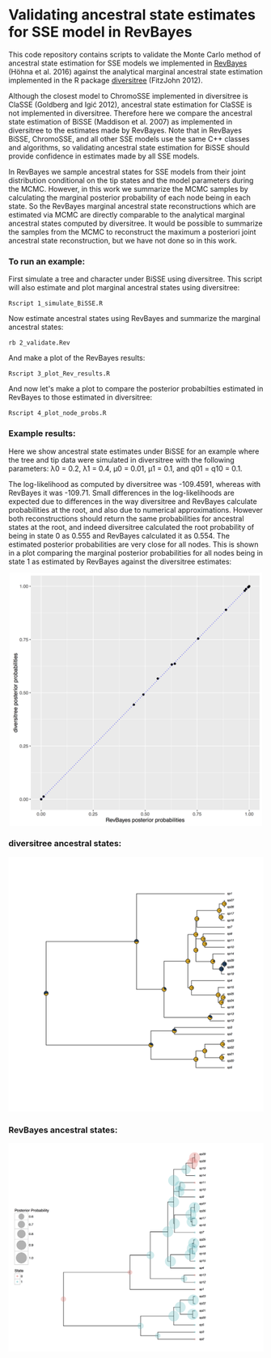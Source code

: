 
# Validating ancestral state estimates for SSE model in RevBayes

This code repository 
contains scripts to validate the Monte Carlo method of
ancestral state estimation for SSE models
we implemented in [RevBayes](http://revbayes.com) (H&ouml;hna et al. 2016) against the
analytical marginal ancestral state estimation
implemented in the R package [diversitree](http://www.zoology.ubc.ca/prog/diversitree/) (FitzJohn 2012).

Although the closest model to ChromoSSE implemented in diversitree
is ClaSSE (Goldberg and Igi&#263; 2012), ancestral state estimation for ClaSSE is not implemented in diversitree.
Therefore here we compare the ancestral state estimation of BiSSE (Maddison et al. 2007) as implemented
in diversitree to the estimates made by RevBayes. Note that in RevBayes BiSSE,
ChromoSSE, and all other SSE models use the same C++ classes and algorithms,
so validating ancestral state estimation for BiSSE should provide confidence
in estimates made by all SSE models.

In RevBayes we sample ancestral states for SSE models
from their joint distribution
conditional on the tip states and the model parameters during the MCMC.
However, in this work we summarize the MCMC samples by calculating the
marginal posterior probability of each node being in each state.
So the RevBayes marginal ancestral state reconstructions which are
estimated via MCMC are directly comparable to the
analytical marginal ancestral states computed by diversitree.
It would be possible to summarize the samples from the MCMC
to reconstruct the maximum a posteriori joint ancestral state reconstruction,
but we have not done so in this work.


### To run an example:

First simulate a tree and character under BiSSE using diversitree. This script will also estimate 
and plot marginal ancestral states using diversitree:

```
Rscript 1_simulate_BiSSE.R
```

Now estimate ancestral states using RevBayes and summarize the marginal ancestral states:

```
rb 2_validate.Rev
```

And make a plot of the RevBayes results:

```
Rscript 3_plot_Rev_results.R
```

And now let's make a plot to compare the posterior probabilties estimated
in RevBayes to those estimated in diversitree:

```
Rscript 4_plot_node_probs.R
```

### Example results:

Here we show ancestral state estimates under BiSSE for an example where
the tree and tip data were simulated in diversitree with the following parameters:
λ0 = 0.2, λ1 = 0.4, µ0 = 0.01, µ1 = 0.1, 
and q01 = q10 = 0.1.

The log-likelihood as computed by diversitree was -109.4591,
whereas with RevBayes it was -109.71.
Small differences in the log-likelihoods are expected due to differences
in the way diversitree and RevBayes calculate probabilities at the root,
and also due to numerical approximations.
However both reconstructions should return the same probabilities 
for ancestral states at the root, and indeed
diversitree calculated the root probability of being in state 0 as 0.555
and RevBayes calculated it as 0.554. 
The estimated posterior probabilities are very close for all nodes.
This is shown in a plot comparing
the marginal posterior probabilities for all nodes being in state 1 
as estimated by RevBayes against the diversitree estimates:

<p align="center">
<img src="results/posteriors_plot.jpg" width="500px"/>
</p>

### diversitree ancestral states:

<p align="center">
<img src="results/diversitree_ancestral_states.jpg" width="700px"/>
</p>

### RevBayes ancestral states:

![RevBayes plot](results/revbayes_ancestral_states.jpg)


